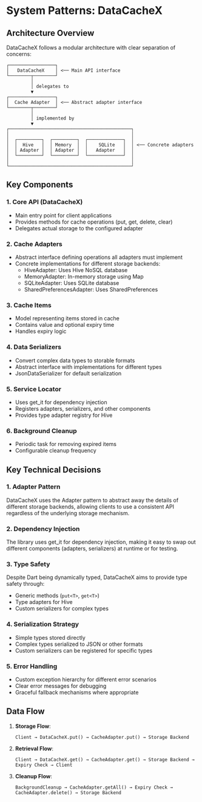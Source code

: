 # System Patterns: DataCacheX

## Architecture Overview

DataCacheX follows a modular architecture with clear separation of concerns:

```
┌─────────────────┐
│   DataCacheX    │ <── Main API interface
└────────┬────────┘
         │
         │ delegates to
         ▼
┌─────────────────┐
│  Cache Adapter  │ <── Abstract adapter interface
└────────┬────────┘
         │
         │ implemented by
         ▼
┌─────────────────────────────────────────────┐
│                                             │
│  ┌─────────┐  ┌─────────┐  ┌─────────────┐  │
│  │  Hive   │  │ Memory  │  │    SQLite   │  │ <── Concrete adapters
│  │ Adapter │  │ Adapter │  │   Adapter   │  │
│  └─────────┘  └─────────┘  └─────────────┘  │
│                                             │
└─────────────────────────────────────────────┘
```

## Key Components

### 1. Core API (DataCacheX)
- Main entry point for client applications
- Provides methods for cache operations (put, get, delete, clear)
- Delegates actual storage to the configured adapter

### 2. Cache Adapters
- Abstract interface defining operations all adapters must implement
- Concrete implementations for different storage backends:
  - HiveAdapter: Uses Hive NoSQL database
  - MemoryAdapter: In-memory storage using Map
  - SQLiteAdapter: Uses SQLite database
  - SharedPreferencesAdapter: Uses SharedPreferences

### 3. Cache Items
- Model representing items stored in cache
- Contains value and optional expiry time
- Handles expiry logic

### 4. Data Serializers
- Convert complex data types to storable formats
- Abstract interface with implementations for different types
- JsonDataSerializer for default serialization

### 5. Service Locator
- Uses get_it for dependency injection
- Registers adapters, serializers, and other components
- Provides type adapter registry for Hive

### 6. Background Cleanup
- Periodic task for removing expired items
- Configurable cleanup frequency

## Key Technical Decisions

### 1. Adapter Pattern
DataCacheX uses the Adapter pattern to abstract away the details of different storage backends, allowing clients to use a consistent API regardless of the underlying storage mechanism.

### 2. Dependency Injection
The library uses get_it for dependency injection, making it easy to swap out different components (adapters, serializers) at runtime or for testing.

### 3. Type Safety
Despite Dart being dynamically typed, DataCacheX aims to provide type safety through:
- Generic methods (`put<T>`, `get<T>`)
- Type adapters for Hive
- Custom serializers for complex types

### 4. Serialization Strategy
- Simple types stored directly
- Complex types serialized to JSON or other formats
- Custom serializers can be registered for specific types

### 5. Error Handling
- Custom exception hierarchy for different error scenarios
- Clear error messages for debugging
- Graceful fallback mechanisms where appropriate

## Data Flow

1. **Storage Flow**:
   ```
   Client → DataCacheX.put() → CacheAdapter.put() → Storage Backend
   ```

2. **Retrieval Flow**:
   ```
   Client → DataCacheX.get() → CacheAdapter.get() → Storage Backend → Expiry Check → Client
   ```

3. **Cleanup Flow**:
   ```
   BackgroundCleanup → CacheAdapter.getAll() → Expiry Check → CacheAdapter.delete() → Storage Backend
   ``` 